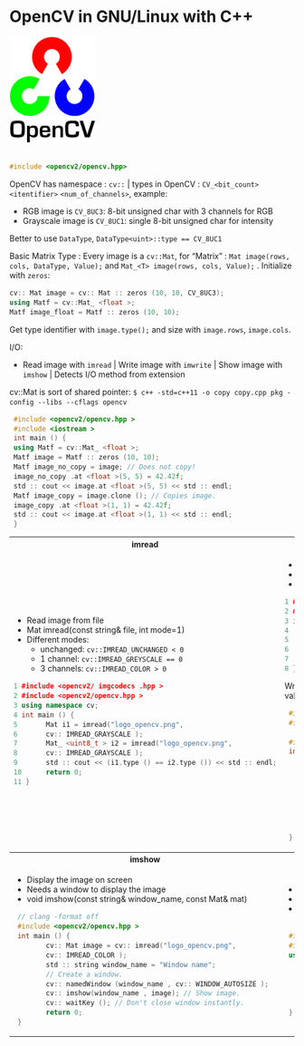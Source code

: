 # OpenCV in GNU/Linux with C++


<img src="img/opencv.png" width=30%>

```cpp

#include <opencv2/opencv.hpp>

```
OpenCV has namespace : `cv::` | types in OpenCV : `CV_<bit_count>` `<itentifier>` `<num_of_channels>`, example:
+ RGB image is `CV_8UC3`: 8-bit unsigned char with 3 channels for RGB
+ Grayscale image is `CV_8UC1`: single 8-bit unsigned char for intensity

Better to use `DataType`, `DataType<uint>::type == CV_8UC1`

Basic Matrix Type : Every image is a `cv::Mat`, for “Matrix” : `Mat image(rows, cols, DataType, Value);`
 and `Mat_<T> image(rows, cols, Value);` . Initialize with `zeros`:

 ```cpp
cv:: Mat image = cv:: Mat :: zeros (10, 10, CV_8UC3);
using Matf = cv::Mat_ <float >;
Matf image_float = Matf :: zeros (10, 10);
 ```

 Get type identifier with `image.type();` and size with `image.rows`, `image.cols`.

 I/O:
   + Read image with `imread` | Write image with `imwrite` | Show image with `imshow` | Detects I/O method from extension

cv::Mat is sort of shared pointer: ` $ c++ -std=c++11 -o copy copy.cpp pkg -config --libs --cflags opencv `

```cpp
 #include <opencv2/opencv.hpp >
 #include <iostream >
 int main () {
 using Matf = cv::Mat_ <float >;
 Matf image = Matf :: zeros (10, 10);
 Matf image_no_copy = image; // Does not copy!
 image_no_copy .at <float >(5, 5) = 42.42f;
 std :: cout << image.at <float >(5, 5) << std :: endl;
 Matf image_copy = image.clone (); // Copies image.
 image_copy .at <float >(1, 1) = 42.42f;
 std :: cout << image.at <float >(1, 1) << std :: endl;
 }


```


<table style="width:100%" >
<tr>
<th>imread</th>
<th>imwrite</th>
</tr>
<tr>
<td>

+ Read image from file
+ Mat imread(const string& file, int mode=1)
+ Different modes:
  - unchanged: `cv::IMREAD_UNCHANGED < 0`
  - 1 channel: `cv::IMREAD_GREYSCALE == 0`
  - 3 channels: `cv::IMREAD_COLOR > 0`

```cpp
1 #include <opencv2/ imgcodecs .hpp >
2 #include <opencv2/opencv.hpp >
3 using namespace cv;
4 int main () {
5       Mat i1 = imread("logo_opencv.png",
6       cv:: IMREAD_GRAYSCALE );
7       Mat_ <uint8_t > i2 = imread("logo_opencv.png",
8       cv:: IMREAD_GRAYSCALE );
9       std :: cout << (i1.type () == i2.type ()) << std :: endl;
10      return 0;
11 }
```
</td>
<td>

+ Write the image to file
+ Format is guessed from extension
+ bool imwrite(const string& file,
const Mat& img);

```cpp
1 #include <opencv2/core.hpp >
2 #include <opencv2/highgui.hpp >
3 int main () {
4       cv:: Mat image = cv:: imread("logo_opencv.png",
5       cv:: IMREAD_GRAYSCALE );
6       cv:: imwrite("copy.jpg", image);
7       return 0;
8 }

```
Write float images to *.exr files. These files will store and read values as is without losing precision. Float images I/O example:

```cpp
 #include <iostream >
 #include <string >

 #include <opencv2/opencv.hpp >
 int main () {
       using Matf = cv::Mat_ <float >;
       Matf image = Matf :: zeros (10, 10);
       image.at <float >(5, 5) = 42.42f;
       std :: string f = "test.exr";
      cv:: imwrite(f, image);
      Matf copy = cv:: imread(f, cv:: IMREAD_UNCHANGED );
      std :: cout << copy.at <float >(5, 5) << std :: endl;
      return 0;
 }

```


</td>
</tr>
<tr>
<th>imshow</th>
<th>OpenCV vector type</th>
</tr>
<tr>
<td>

+ Display the image on screen
+ Needs a window to display the image
+ void imshow(const string& window_name, const Mat& mat)


```cpp
 // clang -format off
 #include <opencv2/opencv.hpp >
 int main () {
        cv:: Mat image = cv:: imread("logo_opencv.png",
        cv:: IMREAD_COLOR );
        std :: string window_name = "Window name";
        // Create a window.
        cv:: namedWindow (window_name , cv:: WINDOW_AUTOSIZE );
        cv:: imshow(window_name , image); // Show image.
        cv:: waitKey (); // Don't close window instantly.
        return 0;
 }


```
</td>
<td>

+ OpenCV vector type: `cv::Vec<Type, SIZE>`
+ Many typedefs available: `Vec3f`, `Vec3b`, etc
+ Used for pixels in multidimensional images: `mat.at<Vec3b>(row, col);`

```cpp
 #include <opencv2/opencv.hpp >
 #include <iostream >
 using namespace cv;
   int main () {
        Mat mat = Mat :: zeros (10, 10, CV_8UC3);
        std :: cout << mat.at <Vec3b >(5, 5) << std :: endl;
        Mat_ <Vec3f > matf3 = Mat_ <Vec3f >:: zeros (10, 10);
        std :: cout << matf3.at <Vec3f >(5, 5) << std :: endl;
 }
```
</td>
</tr>
</table>
